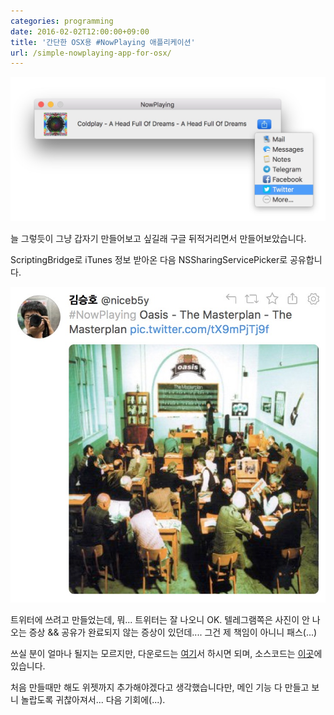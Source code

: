 ```yaml
---
categories: programming
date: 2016-02-02T12:00:00+09:00
title: '간단한 OSX용 #NowPlaying 애플리케이션'
url: /simple-nowplaying-app-for-osx/
---
```


<img src="/images/EJeB2Nwdtl.jpg" alt="niceb5y blog">

늘 그렇듯이 그냥 갑자기 만들어보고 싶길래 구글 뒤적거리면서 만들어보았습니다.

ScriptingBridge로 iTunes 정보 받아온 다음 NSSharingServicePicker로 공유합니다.

<img src="/images/E1r2NP_Yx.jpg" alt="niceb5y blog">

트위터에 쓰려고 만들었는데, 뭐... 트위터는 잘 나오니 OK.
텔레그램쪽은 사진이 안 나오는 증상 && 공유가 완료되지 않는 증상이 있던데....
그건 제 책임이 아니니 패스(...)

쓰실 분이 얼마나 될지는 모르지만, 다운로드는 [여기](https://dl.dropboxusercontent.com/u/36107953/nowplaying/NowPlaying.zip)서 하시면 되며, 소스코드는 [이곳](https://github.com/niceb5y/NowPlaying-for-OS-X)에 있습니다.

처음 만들때만 해도 위젯까지 추가해야겠다고 생각했습니다만, 메인 기능 다 만들고 보니 놀랍도록 귀찮아져서... 다음 기회에(...).
